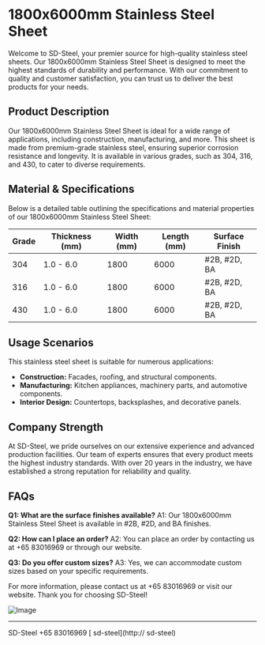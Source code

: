 # 1800x6000mm Stainless Steel Sheet

Welcome to SD-Steel, your premier source for high-quality stainless steel sheets. Our 1800x6000mm Stainless Steel Sheet is designed to meet the highest standards of durability and performance. With our commitment to quality and customer satisfaction, you can trust us to deliver the best products for your needs.

## Product Description
Our 1800x6000mm Stainless Steel Sheet is ideal for a wide range of applications, including construction, manufacturing, and more. This sheet is made from premium-grade stainless steel, ensuring superior corrosion resistance and longevity. It is available in various grades, such as 304, 316, and 430, to cater to diverse requirements.

## Material & Specifications
Below is a detailed table outlining the specifications and material properties of our 1800x6000mm Stainless Steel Sheet:

| Grade | Thickness (mm) | Width (mm) | Length (mm) | Surface Finish |
|-------|----------------|------------|-------------|----------------|
| 304   | 1.0 - 6.0      | 1800       | 6000        | #2B, #2D, BA   |
| 316   | 1.0 - 6.0      | 1800       | 6000        | #2B, #2D, BA   |
| 430   | 1.0 - 6.0      | 1800       | 6000        | #2B, #2D, BA   |

## Usage Scenarios
This stainless steel sheet is suitable for numerous applications:
- **Construction:** Facades, roofing, and structural components.
- **Manufacturing:** Kitchen appliances, machinery parts, and automotive components.
- **Interior Design:** Countertops, backsplashes, and decorative panels.

## Company Strength
At SD-Steel, we pride ourselves on our extensive experience and advanced production facilities. Our team of experts ensures that every product meets the highest industry standards. With over 20 years in the industry, we have established a strong reputation for reliability and quality.

## FAQs
**Q1: What are the surface finishes available?**
A1: Our 1800x6000mm Stainless Steel Sheet is available in #2B, #2D, and BA finishes.

**Q2: How can I place an order?**
A2: You can place an order by contacting us at +65 83016969 or through our website.

**Q3: Do you offer custom sizes?**
A3: Yes, we can accommodate custom sizes based on your specific requirements.

For more information, please contact us at +65 83016969 or visit our website. Thank you for choosing SD-Steel!

![Image](https://github.com/user-attachments/assets/2567258e-e124-4816-932d-1809bd27ef0b)

---

SD-Steel
+65 83016969
[ sd-steel](http:// sd-steel)